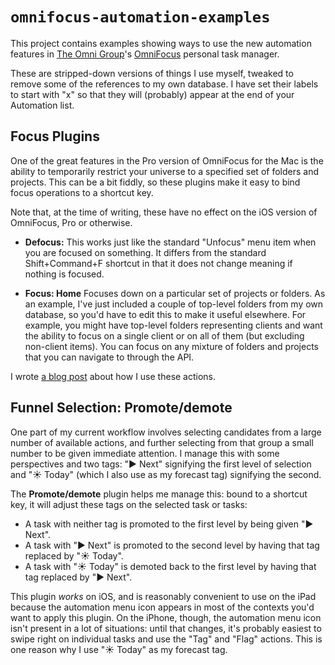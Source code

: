 # `omnifocus-automation-examples`

This project contains examples showing ways to use the new automation features
in [The Omni Group][]'s [OmniFocus][] personal task manager.

These are stripped-down versions of things I use myself, tweaked to remove
some of the references to my own database. I have set their labels to start
with "x" so that they will (probably) appear at the end of your Automation list.

## Focus Plugins

One of the great features in the Pro version of OmniFocus for the Mac is the
ability to temporarily restrict your universe to a specified set of folders
and projects. This can be a bit fiddly, so these plugins make it easy to bind
focus operations to a shortcut key.

Note that, at the time of writing, these have no effect on the iOS version of
OmniFocus, Pro or otherwise.

* **Defocus:** This works just like the standard "Unfocus" menu item when
  you are focused on something. It differs from the standard Shift+Command+F
  shortcut in that it does not change meaning if nothing is focused.

* **Focus: Home** Focuses down on a particular set of projects or folders.
  As an example, I've just included a couple of top-level folders from my
  own database, so you'd have to edit this to make it useful elsewhere.
  For example, you might have top-level folders representing clients and want
  the ability to focus on a single client or on all of them (but excluding
  non-client items). You can focus on any mixture of folders and
  projects that you can navigate to through the API.

I wrote [a blog post](https://iay.org.uk/blog/2019/10/13/omnifocus-automation/)
about how I use these actions.

## Funnel Selection: Promote/demote

One part of my current workflow involves selecting candidates from a large
number of available actions, and further selecting from that group a small
number to be given immediate attention. I manage this with some perspectives and
two tags: "▶️ Next" signifying the first level of selection and "☀️ Today"
(which I also use as my forecast tag) signifying the second.

The **Promote/demote** plugin helps me manage this: bound to a shortcut key, it
will adjust these tags on the selected task or tasks:

* A task with neither tag is promoted to the first level by being given
  "▶️ Next".
* A task with "▶️ Next" is promoted to the second level by having that tag
  replaced by "☀️ Today".
* A task with "☀️ Today" is demoted back to the first level by having that tag
  replaced by "▶️ Next".

This plugin _works_ on iOS, and is reasonably convenient to use on the iPad
because the automation menu icon appears in most of the contexts you'd want
to apply this plugin. On the iPhone, though, the automation menu icon isn't
present in a lot of situations: until that changes, it's probably easiest to
swipe right on individual tasks and use the "Tag" and "Flag" actions. This is
one reason why I use "☀️ Today" as my forecast tag.

[OmniFocus]: https://www.omnigroup.com/omnifocus
[The Omni Group]: https://www.omnigroup.com
